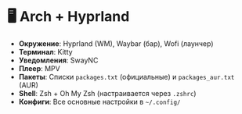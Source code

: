 # 🖥️ Arch + Hyprland

- **Окружение**: Hyprland (WM), Waybar (бар), Wofi (лаунчер)
- **Терминал**: Kitty
- **Уведомления**: SwayNC
- **Плеер**: MPV
- **Пакеты**: Списки `packages.txt` (официальные) и `packages_aur.txt` (AUR)
- **Shell**: Zsh + Oh My Zsh (настраивается через `.zshrc`)
- **Конфиги**: Все основные настройки в `~/.config/`
